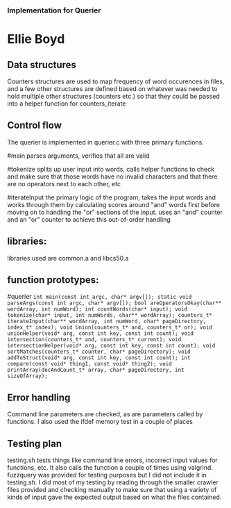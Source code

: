 ### Implementation for Querier
# Ellie Boyd

## Data structures

Counters structures are used to map frequency of word occurences in files, and a few other structures are defined based on whatever was needed to hold multiple other structures (counters etc.) so that they could be passed into a helper function for counters_iterate

## Control flow

The querier is implemented in querier.c with three primary functions.

#main
parses arguments, verifies that all are valid

#tokenize
splits up user input into words, calls helper functions to check and make sure that those words have no invalid characters and that there are no operators next to each other, etc

#iterateInput
the primary logic of the program; takes the input words and works through them by calculating scores around "and" words first before moving on to handling the "or" sections of the input. uses an "and" counter and an "or" counter to achieve this out-of-order handling

## libraries:

libraries used are common.a and libcs50.a


## function prototypes:

#querier
`
int main(const int argc, char* argv[]);
static void parseArgs(const int argc, char* argv[]);
bool areOperatorsOkay(char** wordArray, int numWord);
int countWords(char* input);
void tokenize(char* input, int numWords, char** wordArray);
counters_t* iterateInput(char** wordArray, int numWord, char* pageDirectory, index_t* index);
void Union(counters_t* and, counters_t* or);
void unionHelper(void* arg, const int key, const int count);
void intersection(counters_t* and, counters_t* current);
void intersectionHelper(void* arg, const int key, const int count);
void sortMatches(counters_t* counter, char* pageDirectory);
void addToStruct(void* arg, const int key, const int count);
int compare(const void* thing1, const void* thing2);
void printArray(docAndCount_t* array, char* pageDirectory, int sizeOfArray);
`

## Error handling

Command line parameters are checked, as are parameters called by functions. I also used the ifdef memory test in a couple of places

## Testing plan

testing.sh tests things like command line errors, incorrect input values for functions, etc. It also calls the function a couple of times using valgrind. fuzzquery was provided for testing purposes but I did not include it in testing.sh. I did most of my testing by reading through the smaller crawler files provided and checking manually to make sure that using a variety of kinds of input gave the expected output based on what the files contained.
